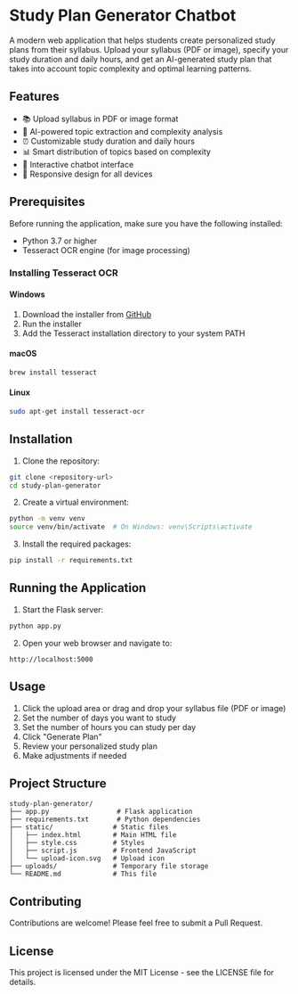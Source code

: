 # Study Plan Generator Chatbot

A modern web application that helps students create personalized study plans from their syllabus. Upload your syllabus (PDF or image), specify your study duration and daily hours, and get an AI-generated study plan that takes into account topic complexity and optimal learning patterns.

## Features

- 📚 Upload syllabus in PDF or image format
- 🤖 AI-powered topic extraction and complexity analysis
- ⏰ Customizable study duration and daily hours
- 📊 Smart distribution of topics based on complexity
- 💬 Interactive chatbot interface
- 📱 Responsive design for all devices

## Prerequisites

Before running the application, make sure you have the following installed:

- Python 3.7 or higher
- Tesseract OCR engine (for image processing)

### Installing Tesseract OCR

#### Windows
1. Download the installer from [GitHub](https://github.com/UB-Mannheim/tesseract/wiki)
2. Run the installer
3. Add the Tesseract installation directory to your system PATH

#### macOS
```bash
brew install tesseract
```

#### Linux
```bash
sudo apt-get install tesseract-ocr
```

## Installation

1. Clone the repository:
```bash
git clone <repository-url>
cd study-plan-generator
```

2. Create a virtual environment:
```bash
python -m venv venv
source venv/bin/activate  # On Windows: venv\Scripts\activate
```

3. Install the required packages:
```bash
pip install -r requirements.txt
```

## Running the Application

1. Start the Flask server:
```bash
python app.py
```

2. Open your web browser and navigate to:
```
http://localhost:5000
```

## Usage

1. Click the upload area or drag and drop your syllabus file (PDF or image)
2. Set the number of days you want to study
3. Set the number of hours you can study per day
4. Click "Generate Plan"
5. Review your personalized study plan
6. Make adjustments if needed

## Project Structure

```
study-plan-generator/
├── app.py                 # Flask application
├── requirements.txt       # Python dependencies
├── static/               # Static files
│   ├── index.html        # Main HTML file
│   ├── style.css         # Styles
│   ├── script.js         # Frontend JavaScript
│   └── upload-icon.svg   # Upload icon
├── uploads/              # Temporary file storage
└── README.md             # This file
```

## Contributing

Contributions are welcome! Please feel free to submit a Pull Request.

## License

This project is licensed under the MIT License - see the LICENSE file for details. 